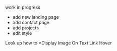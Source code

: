 work in progress
* add new landing page
* add contact page
* add projects
* edit style

Look up how to
*Display Image On Text Link Hover
